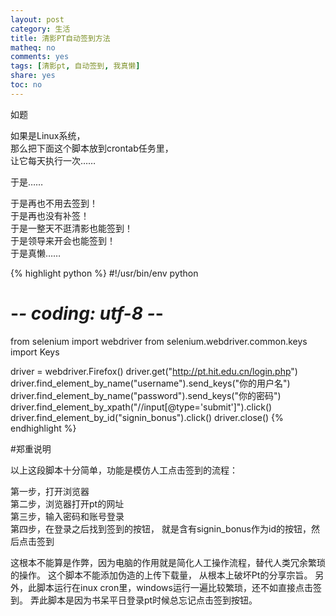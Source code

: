 ```yaml
---
layout: post
category: 生活
title: 清影PT自动签到方法
matheq: no
comments: yes
tags: [清影pt, 自动签到, 我真懒]
share: yes
toc: no
---
```

如题  

如果是Linux系统，  
那么把下面这个脚本放到crontab任务里，  
让它每天执行一次……  

于是……  

于是再也不用去签到！  
于是再也没有补签！  
于是一整天不逛清影也能签到！  
于是领导来开会也能签到！  
于是真懒……


{% highlight python %}
#!/usr/bin/env python
# -*- coding: utf-8 -*-
from selenium import webdriver
from selenium.webdriver.common.keys import Keys

driver = webdriver.Firefox()
driver.get("http://pt.hit.edu.cn/login.php")
driver.find_element_by_name("username").send_keys("你的用户名")
driver.find_element_by_name("password").send_keys("你的密码")
driver.find_element_by_xpath("//input[@type='submit']").click()
driver.find_element_by_id("signin_bonus").click()
driver.close()
{% endhighlight %}

#郑重说明

以上这段脚本十分简单，功能是模仿人工点击签到的流程：

第一步，打开浏览器  
第二步，浏览器打开pt的网址  
第三步，输入密码和账号登录  
第四步，在登录之后找到签到的按钮， 就是含有signin_bonus作为id的按钮，然后点击签到  

这根本不能算是作弊，因为电脑的作用就是简化人工操作流程，替代人类冗余繁琐的操作。
这个脚本不能添加伪造的上传下载量， 从根本上破坏Pt的分享宗旨。
另外，此脚本运行在inux cron里，windows运行一遍比较繁琐，还不如直接点击签到。
弄此脚本是因为书呆平日登录pt时候总忘记点击签到按钮。


